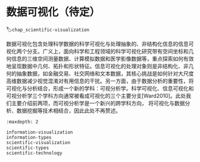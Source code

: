 # 数据可视化（待定）
:label:`chap_scientific-visualization`


数据可视化包含处理科学数据的科学可视化与处理抽象的、非结构化信息的信息可视化两个分支。广义上，面向科学和工程领域的科学可视化研究带有空间坐标和几何信息的三维空间测量数据、计算模拟数据和医学影像数据等，重点探索如何有效地呈现数据中几何、拓扑和形状特征。信息可视化的处理对象则是非结构化、非几何的抽象数据，如金融交易、社交网络和文本数据，其核心挑战是如何针对大尺度高维数据减少视觉混淆对有用信息的干扰。另一方面，由于数据分析的重要性，将可视化与分析结合，形成一个新的学科：可视分析学。科学可视化、信息可视化和可视分析学三个学科方向通常被看成可视化的三个主要分支[Ward2010]。此处我们主要介绍前两项，而可视分析学是一个新兴的跨学科方向，
将可视化与数据分析、数据挖掘等技术相结合，因此此处不再赘述。


````toc
:maxdepth: 2

information-visualization
information-types
scientific-visualization
scientific-types
scientific-technology

````